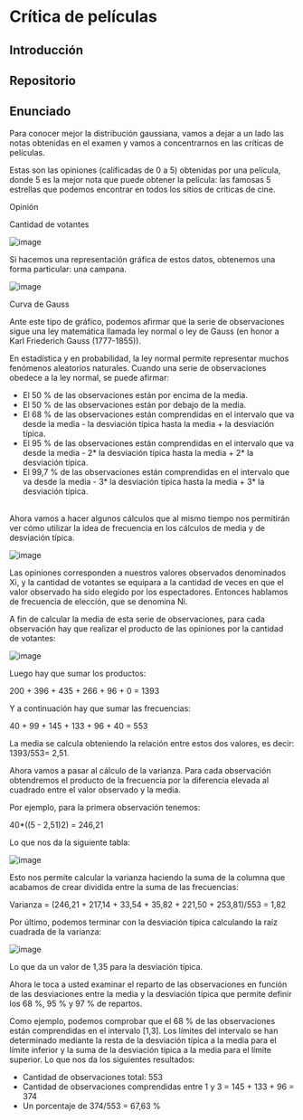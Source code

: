 # Crítica de películas

## Introducción


## Repositorio


## Enunciado
Para conocer mejor la distribución gaussiana, vamos a dejar a un lado las notas obtenidas en el examen y vamos a concentrarnos en las críticas de películas.</br>

Estas son las opiniones (calificadas de 0 a 5) obtenidas por una película, donde 5 es la mejor nota que puede obtener la película: las famosas 5 estrellas que podemos encontrar en todos los sitios de críticas de cine.</br>

Opinión</br>

Cantidad de votantes

![image](https://user-images.githubusercontent.com/114707509/236938953-1e354624-d70c-46a2-8c6e-39deb26ab87c.png)


Si hacemos una representación gráfica de estos datos, obtenemos una forma particular: una campana.</br>

![image](https://user-images.githubusercontent.com/114707509/236938917-d8391451-83f4-4322-9cd2-e6fc8e81260a.png)

Curva de Gauss</br>

Ante este tipo de gráfico, podemos afirmar que la serie de observaciones sigue una ley matemática llamada ley normal o ley de Gauss (en honor a Karl Friederich Gauss (1777-1855)).</br>

En estadística y en probabilidad, la ley normal permite representar muchos fenómenos aleatorios naturales. Cuando una serie de observaciones obedece a la ley normal, se puede afirmar:</br>

- El 50 % de las observaciones están por encima de la media.
- El 50 % de las observaciones están por debajo de la media.
- El 68 % de las observaciones están comprendidas en el intervalo que va desde la media - la desviación típica hasta la media + la desviación típica.
- El 95 % de las observaciones están comprendidas en el intervalo que va desde la media - 2* la desviación típica hasta la media + 2* la desviación típica.
- El 99,7 % de las observaciones están comprendidas en el intervalo que va desde la media - 3* la desviación típica hasta la media + 3* la desviación típica.
</br>
Ahora vamos a hacer algunos cálculos que al mismo tiempo nos permitirán ver cómo utilizar la idea de frecuencia en los cálculos de media y de desviación típica.

![image](https://user-images.githubusercontent.com/114707509/236939025-89704cdb-9e53-4a5d-8897-8d037e79392d.png)


Las opiniones corresponden a nuestros valores observados denominados Xi, y la cantidad de votantes se equipara a la cantidad de veces en que el valor observado ha sido elegido por los espectadores. Entonces hablamos de frecuencia de elección, que se denomina Ni.</br>

A fin de calcular la media de esta serie de observaciones, para cada observación hay que realizar el producto de las opiniones por la cantidad de votantes:</br>

![image](https://user-images.githubusercontent.com/114707509/236939120-e771b71f-de63-4f32-ab75-5c2cfcac307a.png)


Luego hay que sumar los productos:

200 + 396 + 435 + 266 + 96 + 0 = 1393

Y a continuación hay que sumar las frecuencias:

40 + 99 + 145 + 133 + 96 + 40 = 553

La media se calcula obteniendo la relación entre estos dos valores, es decir: 1393/553= 2,51.

Ahora vamos a pasar al cálculo de la varianza. Para cada observación obtendremos el producto de la frecuencia por la diferencia elevada al cuadrado entre el valor observado y la media.

Por ejemplo, para la primera observación tenemos:

40*((5 - 2,51)2) = 246,21

Lo que nos da la siguiente tabla:

![image](https://user-images.githubusercontent.com/114707509/236939181-dd47fc54-2a95-4f13-8f7d-54c867096ffe.png)


Esto nos permite calcular la varianza haciendo la suma de la columna que acabamos de crear dividida entre la suma de las frecuencias:

Varianza = (246,21 + 217,14 + 33,54 + 35,82 + 221,50 + 253,81)/553 = 1,82

Por último, podemos terminar con la desviación típica calculando la raíz cuadrada de la varianza:

![image](https://user-images.githubusercontent.com/114707509/236939213-e007af04-a58a-47f8-b9e9-b7f48fd9daec.png)

Lo que da un valor de 1,35 para la desviación típica.

Ahora le toca a usted examinar el reparto de las observaciones en función de las desviaciones entre la media y la desviación típica que permite definir los 68 %, 95 % y 97 % de repartos.

Como ejemplo, podemos comprobar que el 68 % de las observaciones están comprendidas en el intervalo [1,3]. Los límites del intervalo se han determinado mediante la resta de la desviación típica a la media para el límite inferior y la suma de la desviación típica a la media para el límite superior. Lo que nos da los siguientes resultados:

- Cantidad de observaciones total: 553
- Cantidad de observaciones comprendidas entre 1 y 3 = 145 + 133 + 96 = 374
- Un porcentaje de 374/553 = 67,63 %
